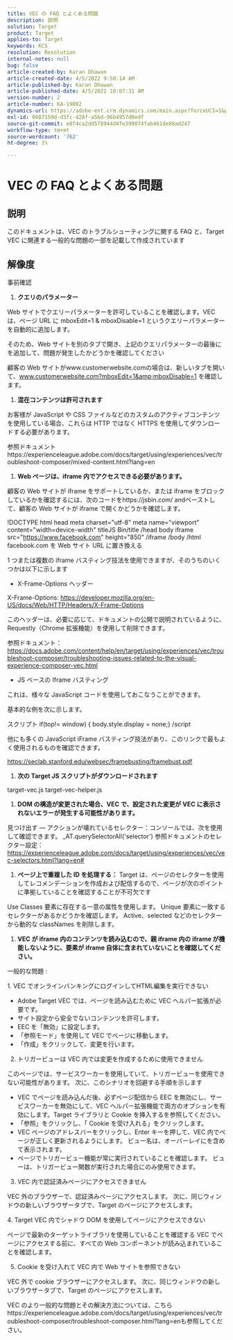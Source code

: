 ```yaml
---
title: VEC の FAQ とよくある問題
description: 説明
solution: Target
product: Target
applies-to: Target
keywords: KCS
resolution: Resolution
internal-notes: null
bug: false
article-created-by: Karan Dhawan
article-created-date: 4/5/2022 9:58:14 AM
article-published-by: Karan Dhawan
article-published-date: 4/5/2022 10:07:31 AM
version-number: 2
article-number: KA-19002
dynamics-url: https://adobe-ent.crm.dynamics.com/main.aspx?forceUCI=1&pagetype=entityrecord&etn=knowledgearticle&id=d85d96e3-c6b4-ec11-983f-000d3a5d0d73
exl-id: 0687159d-d3fc-428f-a5bd-96b4957d0edf
source-git-commit: e8f4ca2dd578944d4fe399074fab461de88ad247
workflow-type: tm+mt
source-wordcount: '762'
ht-degree: 1%

---
```


# VEC の FAQ とよくある問題

## 説明


このドキュメントは、VEC のトラブルシューティングに関する FAQ と、Target VEC に関連する一般的な問題の一部を記載して作成されています


## 解像度


事前確認

1. <b>クエリのパラメーター</b>


Web サイトでクエリーパラメーターを許可していることを確認します。VEC は、ページ URL に mboxEdit=1 &amp; mboxDisable=1 というクエリーパラメーターを自動的に追加します。

そのため、Web サイトを別のタブで開き、上記のクエリパラメーターの最後にを追加して、問題が発生したかどうかを確認してください

顧客の Web サイトがwww.customerwebsite.comの場合は、新しいタブを開いて、www.customerwebsite.com?mboxEdit=1&amp;mboxDisable=1 を確認します。

1. <b>混在コンテンツは許可されます</b>


お客様が JavaScript や CSS ファイルなどのカスタムのアクティブコンテンツを使用している場合、これらは HTTP ではなく HTTPS を使用してダウンロードする必要があります。

参照ドキュメントhttps://experienceleague.adobe.com/docs/target/using/experiences/vec/troubleshoot-composer/mixed-content.html?lang=en

1. <b>Web ページは、iframe 内でアクセスできる必要があります。</b>


顧客の Web サイトが iframe をサポートしているか、または iframe をブロックしているかを確認するには、次のコードをhttps://jsbin.com/ andペーストして、顧客の Web サイトが iframe で開くかどうかを確認します。

!DOCTYPE html head meta charset=&quot;utf-8&quot; meta name=&quot;viewport&quot; content=&quot;width=device-width&quot; titleJS Bin/title /head body iframe src=&quot;https://www.facebook.com&quot; height=&quot;850&quot; /iframe /body /html facebook.com を Web サイト URL に置き換える

1 つまたは複数の iframe バスティング技法を使用できますが、そのうちのいくつかは以下に示します

- X-Frame-Options ヘッダー


X-Frame-Options: https://developer.mozilla.org/en-US/docs/Web/HTTP/Headers/X-Frame-Options

このヘッダーは、必要に応じて、ドキュメントの公開で説明されているように、Requestly（Chrome 拡張機能）を使用して削除できます。 

参照ドキュメント： https://docs.adobe.com/content/help/en/target/using/experiences/vec/troubleshoot-composer/troubleshooting-issues-related-to-the-visual-experience-composer-vec.html

- JS ベースの Iframe バスティング


これは、様々な JavaScript コードを使用しておこなうことができます。

基本的な例を次に示します。

スクリプト if(top!= window) { body.style.display = none;} /script


他にも多くの JavaScript iFrame バスティング技法があり、このリンクで最もよく使用されるものを確認できます。

https://seclab.stanford.edu/websec/framebusting/framebust.pdf

1. <b>次の Target JS スクリプトがダウンロードされます</b>


target-vec.js target-vec-helper.js

1. <b>DOM の構造が変更された場合、VEC で、設定された変更が VEC に表示されないエラーが発生する可能性があります。</b>


見つけ出す — アクションが壊れているセレクター：コンソールでは、次を使用して確認できます。 _AT.querySelectorAll(&#39;selector&#39;) 参照ドキュメントのセレクター設定： https://experienceleague.adobe.com/docs/target/using/experiences/vec/vec-selectors.html?lang=en#

1. <b>ページ上で重複した ID を処理する：</b> Target は、ページのセレクターを使用してレコメンデーションを作成および配信するので、ページが次のポイントに準拠していることを確認することが不可欠です


Use Classes 要素に存在する一意の属性を使用します。 Unique 要素に一致するセレクターがあるかどうかを確認します。 Active、selected などのセレクターから動的な classNames を削除します。

1. <b>VEC が iframe 内のコンテンツを読み込むので、親 iframe 内の iframe が機能しないように、要素が iframe 自体に含まれていないことを確認してください。</b>


一般的な問題 :

1. VEC でオンラインバンキングにログインしてHTML編集を実行できない

- Adobe Target VEC では、ページを読み込むために VEC ヘルパー拡張が必要です。
- サイト設定から安全でないコンテンツを許可します。
- EEC を「無効」に設定します。
- 「参照モード」を使用して VEC でページに移動します。
- 「作成」をクリックして、変更を行います。


2. トリガービューは VEC 内では変更を作成するために使用できません

このページでは、サービスワーカーを使用していて、トリガービューを使用できない可能性があります。 次に、このシナリオを回避する手順を示します

- VEC でページを読み込んだ後、必ずページ配信から EEC を無効にし、サービスワーカーを無効にして、VEC ヘルパー拡張機能で両方のオプションを有効にします。Target ライブラリと Cookie を挿入するを参照してください。
- 「参照」をクリックし、「 Cookie を受け入れる」をクリックします。
- VEC ページのアドレスバーをクリックし、Enter キーを押して、VEC 内でページが正しく更新されるようにします。 ビュー名は、オーバーレイにを含めて表示されます。
- ページでトリガービュー機能が常に実行されていることを確認します。 ビューは、トリガービュー関数が実行された場合にのみ使用できます。


3. VEC 内で認証済みページにアクセスできません

VEC 外のブラウザーで、認証済みページにアクセスします。 次に、同じウィンドウの新しいブラウザータブで、Target のページにアクセスします。 

4. Target VEC 内でシャドウ DOM を使用してページにアクセスできない

ページで最新のターゲットライブラリを使用していることを確認する VEC でページにアクセスする前に、すべての Web コンポーネントが読み込まれていることを確認します。

5. Cookie を受け入れて VEC 内で Web サイトを参照できない

VEC 外で cookie ブラウザーにアクセスします。 次に、同じウィンドウの新しいブラウザータブで、Target のページにアクセスします。 



VEC のより一般的な問題とその解決方法については、こちらhttps://experienceleague.adobe.com/docs/target/using/experiences/vec/troubleshoot-composer/troubleshoot-composer.html?lang=enも参照してください。
